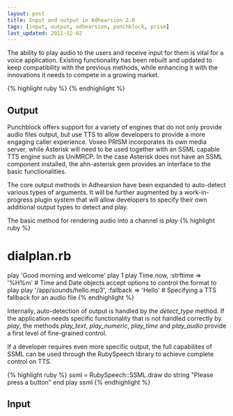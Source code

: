 ```yaml
---
layout: post
title: Input and output in Adhearsion 2.0
tags: [input, output, adhearsion, punchblock, prism]
last_updated: 2011-12-02
---
```


The ability to play audio to the users and receive input for them is
vital for a voice application.
Existing functionality has been rebuilt and updated to keep
compatibility with the previous methods, while enhancing it with the
innovations it needs to compete in a growing market.


{% highlight ruby %}
{% endhighlight %}

Output
------

Punchblock offers support for a variety of engines that do not only
provide audio files output, but use TTS to allow developers to provide
a more engaging caller experience.
Voxeo PRISM incorporates its own media server, while Asterisk will need
to be used together with an SSML capable TTS engine such as UniMRCP.
In the case Asterisk does not have an SSML component installed, the
ahn-asterisk gem provides an interface to the basic functionalities.

The core output methods in Adhearsion have been expanded to
auto-detect various types of arguments. It will be further
augmented by a work-in-progress plugin system that will allow developers
to specify their own additional output types to detect and play.

The basic method for rendering audio into a channel is *play*
{% highlight ruby %}
# dialplan.rb
play 'Good morning and welcome'
play 1
play Time.now, :strftime => '%H%m' # Time and Date objects accept options to control the format to play
play '/app/sounds/hello.mp3', :fallback => 'Hello' # Specifying a TTS fallback for an audio file
{% endhighlight %}

Internally, auto-detection of output is handled by the *detect_type*
method. If the application needs specific functionality that is not
handled correctly by *play*, the methods *play_text*, *play_numeric*,
*play_time* and *play_audio* provide a first level of fine-grained
control.

If a developer requires even more specific output, the full capabilites
of SSML can be used through the RubySpeech library to achieve complete
control on TTS.

{% highlight ruby %}
ssml = RubySpeech::SSML.draw do
   string "Please press a button"
end
play ssml
{% endhighlight %}

Input
-----

